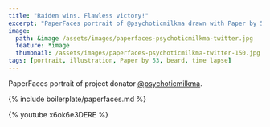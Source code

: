 ```yaml
---
title: "Raiden wins. Flawless victory!"
excerpt: "PaperFaces portrait of @psychoticmilkma drawn with Paper by 53 on an iPad."
image: 
  path: &image /assets/images/paperfaces-psychoticmilkma-twitter.jpg 
  feature: *image
  thumbnail: /assets/images/paperfaces-psychoticmilkma-twitter-150.jpg
tags: [portrait, illustration, Paper by 53, beard, time lapse]
---
```


PaperFaces portrait of project donator [@psychoticmilkma](http://twitter.com/psychoticmilkma).

{% include boilerplate/paperfaces.md %}

{% youtube x6ok6e3DERE %}
